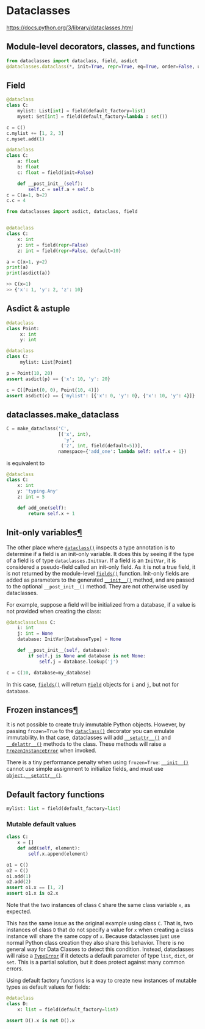 # Dataclasses

https://docs.python.org/3/library/dataclasses.html

## Module-level decorators, classes, and functions

```python
from dataclasses import dataclass, field, asdict
@dataclasses.dataclass(*, init=True, repr=True, eq=True, order=False, unsafe_hash=False, frozen=False)¶
```

## Field

```python
@dataclass
class C:
    mylist: List[int] = field(default_factory=list)
    myset: Set[int] = field(default_factory=lambda : set())

c = C()
c.mylist += [1, 2, 3]
c.myset.add(1)

@dataclass
class C:
    a: float
    b: float
    c: float = field(init=False)

    def __post_init__(self):
        self.c = self.a + self.b
c = C(a=1, b=2)
c.c = 4
```

```python
from dataclasses import asdict, dataclass, field


@dataclass
class C:
    x: int
    y: int = field(repr=False)
    z: int = field(repr=False, default=10)

a = C(x=1, y=2)
print(a)
print(asdict(a))

>> C(x=1)
>> {'x': 1, 'y': 2, 'z': 10}
```

## Asdict & astuple

```python
@dataclass
class Point:
     x: int
     y: int

@dataclass
class C:
     mylist: List[Point]

p = Point(10, 20)
assert asdict(p) == {'x': 10, 'y': 20}

c = C([Point(0, 0), Point(10, 4)])
assert asdict(c) == {'mylist': [{'x': 0, 'y': 0}, {'x': 10, 'y': 4}]}
```

## dataclasses.make_dataclass

```python
C = make_dataclass('C',
                   [('x', int),
                     'y',
                    ('z', int, field(default=5))],
                   namespace={'add_one': lambda self: self.x + 1})
```

is equivalent to

```python
@dataclass
class C:
    x: int
    y: 'typing.Any'
    z: int = 5

    def add_one(self):
        return self.x + 1
```

## Init-only variables[¶](https://docs.python.org/3/library/dataclasses.html#init-only-variables "Permalink to this headline")

The other place where
[`dataclass()`](https://docs.python.org/3/library/dataclasses.html#dataclasses.dataclass "dataclasses.dataclass")
inspects a type annotation is to determine if a field is an init-only variable. It does this by
seeing if the type of a field is of type `dataclasses.InitVar`. If a field is an `InitVar`, it is
considered a pseudo-field called an init-only field. As it is not a true field, it is not returned
by the module-level
[`fields()`](https://docs.python.org/3/library/dataclasses.html#dataclasses.fields "dataclasses.fields")
function. Init-only fields are added as parameters to the generated
[`__init__()`](https://docs.python.org/3/reference/datamodel.html#object.__init__ "object.__init__")
method, and are passed to the optional `__post_init__()` method. They are not otherwise used by
dataclasses.

For example, suppose a field will be initialized from a database, if a value is not provided when
creating the class:

```python
@dataclassclass C:
    i: int
    j: int = None
    database: InitVar[DatabaseType] = None

    def __post_init__(self, database):
        if self.j is None and database is not None:
            self.j = database.lookup('j')

c = C(10, database=my_database)
```

In this case,
[`fields()`](https://docs.python.org/3/library/dataclasses.html#dataclasses.fields "dataclasses.fields")
will return
[`Field`](https://docs.python.org/3/library/dataclasses.html#dataclasses.Field "dataclasses.Field")
objects for `i` and `j`, but not for `database`.

## Frozen instances[¶](https://docs.python.org/3/library/dataclasses.html#frozen-instances "Permalink to this headline")

It is not possible to create truly immutable Python objects. However, by passing `frozen=True` to
the
[`dataclass()`](https://docs.python.org/3/library/dataclasses.html#dataclasses.dataclass "dataclasses.dataclass")
decorator you can emulate immutability. In that case, dataclasses will add
[`__setattr__()`](https://docs.python.org/3/reference/datamodel.html#object.__setattr__ "object.__setattr__")
and
[`__delattr__()`](https://docs.python.org/3/reference/datamodel.html#object.__delattr__ "object.__delattr__")
methods to the class. These methods will raise a
[`FrozenInstanceError`](https://docs.python.org/3/library/dataclasses.html#dataclasses.FrozenInstanceError "dataclasses.FrozenInstanceError")
when invoked.

There is a tiny performance penalty when using `frozen=True`:
[`__init__()`](https://docs.python.org/3/reference/datamodel.html#object.__init__ "object.__init__")
cannot use simple assignment to initialize fields, and must use
[`object.__setattr__()`](https://docs.python.org/3/reference/datamodel.html#object.__setattr__ "object.__setattr__").

## Default factory functions

```python
mylist: list = field(default_factory=list)
```

### Mutable default values

```python
class C:
    x = []
    def add(self, element):
        self.x.append(element)

o1 = C()
o2 = C()
o1.add(1)
o2.add(2)
assert o1.x == [1, 2]
assert o1.x is o2.x
```

Note that the two instances of class `C` share the same class variable `x`, as expected.

This has the same issue as the original example using class `C`. That is, two instances of class `D`
that do not specify a value for `x` when creating a class instance will share the same copy of `x`.
Because dataclasses just use normal Python class creation they also share this behavior. There is no
general way for Data Classes to detect this condition. Instead, dataclasses will raise a
[`TypeError`](https://docs.python.org/3/library/exceptions.html#TypeError "TypeError") if it detects
a default parameter of type `list`, `dict`, or `set`. This is a partial solution, but it does
protect against many common errors.

Using default factory functions is a way to create new instances of mutable types as default values
for fields:

```python
@dataclass
class D:
    x: list = field(default_factory=list)

assert D().x is not D().x
```
